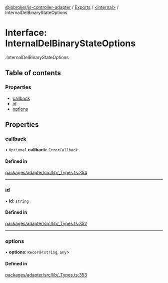 [@iobroker/js-controller-adapter](../README.md) / [Exports](../modules.md) / [<internal\>](../modules/internal_.md) / InternalDelBinaryStateOptions

# Interface: InternalDelBinaryStateOptions

[<internal>](../modules/internal_.md).InternalDelBinaryStateOptions

## Table of contents

### Properties

- [callback](internal_.InternalDelBinaryStateOptions.md#callback)
- [id](internal_.InternalDelBinaryStateOptions.md#id)
- [options](internal_.InternalDelBinaryStateOptions.md#options)

## Properties

### callback

• `Optional` **callback**: `ErrorCallback`

#### Defined in

[packages/adapter/src/lib/_Types.ts:354](https://github.com/ioBroker/ioBroker.js-controller/blob/deec19ee/packages/adapter/src/lib/_Types.ts#L354)

___

### id

• **id**: `string`

#### Defined in

[packages/adapter/src/lib/_Types.ts:352](https://github.com/ioBroker/ioBroker.js-controller/blob/deec19ee/packages/adapter/src/lib/_Types.ts#L352)

___

### options

• **options**: `Record`<`string`, `any`\>

#### Defined in

[packages/adapter/src/lib/_Types.ts:353](https://github.com/ioBroker/ioBroker.js-controller/blob/deec19ee/packages/adapter/src/lib/_Types.ts#L353)
